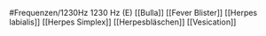 #Frequenzen/1230Hz
1230 Hz (E)
[[Bulla]]
[[Fever Blister]]
[[Herpes labialis]]
[[Herpes Simplex]]
[[Herpesbläschen]]
[[Vesication]]